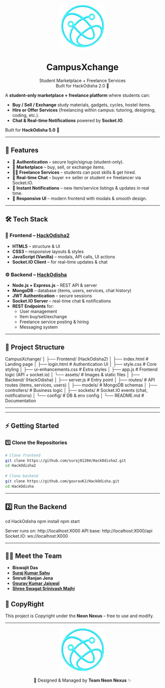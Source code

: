 <p align="center">
  <img src="assets/WhatsApp_Image_2025-09-07_at_03.19.07_597e3b01-removebg-preview.png" alt="Team Neon Nexus Logo" width="150"/>
</p>

<h1 align="center">CampusXchange</h1>
<p align="center">
  Student Marketplace + Freelance Services  
  <br/>
  Built for HackOdisha 2.0 🚀
</p>


A **student-only marketplace + freelance platform** where students can:  
- **Buy / Sell / Exchange** study materials, gadgets, cycles, hostel items.  
- **Hire or Offer Services** (freelancing within campus: tutoring, designing, coding, etc.).  
- **Chat & Real-time Notifications** powered by **Socket.IO**.  

Built for **HackOdisha 5.0** 🚀  

---

## 🌟 Features  
- 🔑 **Authentication** – secure login/signup (student-only).  
- 🛒 **Marketplace** – buy, sell, or exchange items.  
- 🧑‍💻 **Freelance Services** – students can post skills & get hired.  
- 💬 **Real-time Chat** – buyer ↔ seller or student ↔ freelancer via Socket.IO.  
- 🔔 **Instant Notifications** – new item/service listings & updates in real time.  
- 📱 **Responsive UI** – modern frontend with modals & smooth design.  

---

## 🛠️ Tech Stack  

### 🎨 Frontend – [HackOdisha2](https://github.com/suraj01204/HackOdisha2.git)  
- **HTML5** – structure & UI  
- **CSS3** – responsive layouts & styles  
- **JavaScript (Vanilla)** – modals, API calls, UI actions  
- **Socket.IO Client** – for real-time updates & chat  

### ⚙️ Backend – [HackOdisha](https://github.com/gouravKJ/HackOdisha.git)  
- **Node.js + Express.js** – REST API & server  
- **MongoDB** – database (items, users, services, chat history)  
- **JWT Authentication** – secure sessions  
- **Socket.IO Server** – real-time chat & notifications  
- **REST Endpoints** for:  
  - User management  
  - Item buy/sell/exchange  
  - Freelance service posting & hiring  
  - Messaging system  

---

## 📂 Project Structure  

CampusXchange/
│
├── Frontend/ (HackOdisha2)
│ ├── index.html # Landing page
│ ├── login.html # Authentication UI
│ ├── style.css # Core styling
│ ├── ui-enhancements.css # Extra styles
│ ├── app.js # Frontend logic (API + socket.io)
│ └── assets/ # Images & static files
│
├── Backend/ (HackOdisha)
│ ├── server.js # Entry point
│ ├── routes/ # API routes (items, services, users)
│ ├── models/ # MongoDB schemas
│ ├── controllers/ # Business logic
│ ├── sockets/ # Socket.IO events (chat, notifications)
│ └── config/ # DB & env config
│
└── README.md # Documentation

---


---

## ⚡ Getting Started  

### 1️⃣ Clone the Repositories  

```bash
# Clone frontend
git clone https://github.com/suraj01204/HackOdisha2.git
cd HackOdisha2

# Clone backend
git clone https://github.com/gouravKJ/HackOdisha.git
cd HackOdisha
```

---

## 2️⃣ Run the Backend
cd HackOdisha
npm install
npm start


Server runs on: http://localhost:X000
API base: http://localhost:X000/api
Socket.IO: ws://localhost:X000

---

## 👨‍💻 Meet the Team  

- **Biswajit Das**  
- [**Suraj Kumar Sahu**](https://github.com/suraj01204)  
- **Smruti Ranjan Jena**  
- [**Gourav Kumar Jaiswal**](https://github.com/gouravKJ)  
- [**Shree Swagat Srinivash Majhi**](https://github.com/Swagat-1655)


## 📜 CopyRight
This project is Copyright under the **Neon Nexus** – free to use and modify.  

---

<p align="center">
  <img src="assets/WhatsApp_Image_2025-09-07_at_03.19.07_597e3b01-removebg-preview.png" alt="Team Neon Nexus Logo" width="150"/>
</p>

<p align="center">
  🔹 Designed & Managed by <b>Team Neon Nexus</b> ✨
</p>



